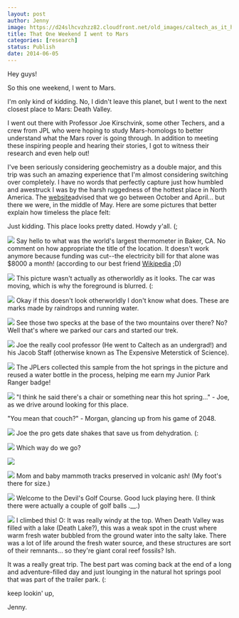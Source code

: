 ```yaml
---
layout: post
author: Jenny
image: https://d24slhcvzhzz82.cloudfront.net/old_images/caltech_as_it_happens/6a0105349b8251970b01a73dce52ef970d.jpg
title: That One Weekend I went to Mars
categories: [research]
status: Publish
date: 2014-06-05
---
```



Hey guys!

So this one weekend, I went to Mars.

I'm only kind of kidding. No, I didn't leave this planet, but I went to the next closest place to Mars: Death Valley.

I went out there with Professor Joe Kirschvink, some other Techers, and a crew from JPL who were hoping to study Mars-homologs to better understand what the Mars rover is going through. In addition to meeting these inspiring people and hearing their stories, I got to witness their research and even help out!

I've been seriously considering geochemistry as a double major, and this trip was such an amazing experience that I'm almost considering switching over completely. I have no words that perfectly capture just how humbled and awestruck I was by the harsh ruggedness of the hottest place in North America. The [website](https://deathvalley.com/dv/index.php)advised that we go between October and April... but there we were, in the middle of May. Here are some pictures that better explain how timeless the place felt:

Just kidding. This place looks pretty dated. Howdy y'all. (;

![](https://d24slhcvzhzz82.cloudfront.net/old_images/caltech_as_it_happens/6a0105349b8251970b01a511c32b14970c.jpg)
Say hello to what was the world's largest thermometer in Baker, CA. No comment on how appropriate the title of the location. It doesn't work anymore because funding was cut--the electricity bill for that alone was $8000 a month! (according to our best friend [Wikipedia](https://en.wikipedia.org/wiki/World's_tallest_thermometer) ;D)

![](https://d24slhcvzhzz82.cloudfront.net/old_images/caltech_as_it_happens/6a0105349b8251970b01a73dce5377970d.jpg)
This picture wasn't actually as otherworldly as it looks. The car was moving, which is why the foreground is blurred. (:

![](https://d24slhcvzhzz82.cloudfront.net/old_images/caltech_as_it_happens/6a0105349b8251970b01a511c32b6a970c.jpg)
Okay if this doesn't look otherworldly I don't know what does. These are marks made by raindrops and running water.


![](https://d24slhcvzhzz82.cloudfront.net/old_images/caltech_as_it_happens/6a0105349b8251970b01a511c32b9d970c.jpg)
See those two specks at the base of the two mountains over there? No? Well that's where we parked our cars and started our trek.


![](https://d24slhcvzhzz82.cloudfront.net/old_images/caltech_as_it_happens/6a0105349b8251970b01a73dce540f970d.jpg)
Joe the really cool professor (He went to Caltech as an undergrad!) and his Jacob Staff (otherwise known as The Expensive Meterstick of Science).


![](https://d24slhcvzhzz82.cloudfront.net/old_images/caltech_as_it_happens/6a0105349b8251970b01a3fd138ce0970b.jpg)
The JPLers collected this sample from the hot springs in the picture and reused a water bottle in the process, helping me earn my Junior Park Ranger badge!

![](https://d24slhcvzhzz82.cloudfront.net/old_images/caltech_as_it_happens/6a0105349b8251970b01a3fd139000970b.jpg)
"I think he said there's a chair or something near this hot spring..." - Joe, as we drive around looking for this place.

"You mean that couch?" - Morgan, glancing up from his game of 2048.


![](https://d24slhcvzhzz82.cloudfront.net/old_images/caltech_as_it_happens/6a0105349b8251970b01a3fd139059970b.jpg)
Joe the pro gets date shakes that save us from dehydration. (:

![](https://d24slhcvzhzz82.cloudfront.net/old_images/caltech_as_it_happens/6a0105349b8251970b01a73dce58f2970d.jpg)
Which way do we go?

![](https://d24slhcvzhzz82.cloudfront.net/old_images/caltech_as_it_happens/6a0105349b8251970b01a73dce5948970d.jpg)


![](https://d24slhcvzhzz82.cloudfront.net/old_images/caltech_as_it_happens/6a0105349b8251970b01a3fd1391d6970b.jpg)
Mom and baby mammoth tracks preserved in volcanic ash! (My foot's there for size.)

![](https://d24slhcvzhzz82.cloudfront.net/old_images/caltech_as_it_happens/6a0105349b8251970b01a3fd13924b970b.jpg)
Welcome to the Devil's Golf Course. Good luck playing here. (I think there were actually a couple of golf balls .__.)

![](https://d24slhcvzhzz82.cloudfront.net/old_images/caltech_as_it_happens/6a0105349b8251970b01a511c4e647970c.jpg)
I climbed this! O: It was really windy at the top. When Death Valley was filled with a lake (Death Lake?), this was a weak spot in the crust where warm fresh water bubbled from the ground water into the salty lake. There was a lot of life around the fresh water source, and these structures are sort of their remnants... so they're giant coral reef fossils? Ish.

It was a really great trip. The best part was coming back at the end of a long and adventure-filled day and just lounging in the natural hot springs pool that was part of the trailer park. (:

keep lookin' up,

Jenny.

